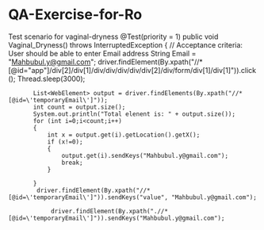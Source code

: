 # QA-Exercise-for-Ro
Test scenario for vaginal-dryness
@Test(priority = 1)
        public void Vaginal_Dryness() throws InterruptedException {
       // Acceptance criteria: User should be able to enter Email address
            String Email = "Mahbubul.y@gmail.com";
            driver.findElement(By.xpath("//*[@id=\"app\"]/div[2]/div[1]/div/div/div/div/div[2]/div/form/div[1]/div[1]")).click();
            Thread.sleep(3000);

           List<WebElement> output = driver.findElements(By.xpath("//*[@id=\'temporaryEmail\']"));
           int count = output.size();
           System.out.println("Total elenent is: " + output.size());
           for (int i=0;i<count;i++)
           {
               int x = output.get(i).getLocation().getX();
               if (x!=0);
               {
                   output.get(i).sendKeys("Mahbubul.y@gmail.com");
                   break;
               }

           }
            driver.findElement(By.xpath("//*[@id=\'temporaryEmail\']")).sendKeys("value", "Mahbubul.y@gmail.com");

                driver.findElement(By.xpath(".//*[@id=\'temporaryEmail\']")).sendKeys("Mahbubul.y@gmail.com");
